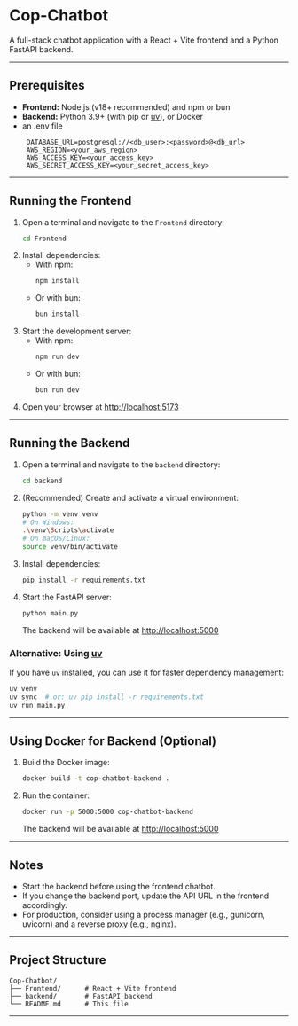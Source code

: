 # Cop-Chatbot

A full-stack chatbot application with a React + Vite frontend and a Python FastAPI backend.

---

## Prerequisites

- **Frontend:** Node.js (v18+ recommended) and npm or bun
- **Backend:** Python 3.9+ (with pip or [uv](https://github.com/astral-sh/uv)), or Docker
- an .env file
  ```
   DATABASE_URL=postgresql://<db_user>:<password>@<db_url>
   AWS_REGION=<your_aws_region>
   AWS_ACCESS_KEY=<your_access_key>
   AWS_SECRET_ACCESS_KEY=<your_secret_access_key>
  ```
---

## Running the Frontend

1. Open a terminal and navigate to the `Frontend` directory:
   ```sh
   cd Frontend
   ```
2. Install dependencies:
   - With npm:
     ```sh
     npm install
     ```
   - Or with bun:
     ```sh
     bun install
     ```
3. Start the development server:
   - With npm:
     ```sh
     npm run dev
     ```
   - Or with bun:
     ```sh
     bun run dev
     ```
4. Open your browser at [http://localhost:5173](http://localhost:5173)

---

## Running the Backend

1. Open a terminal and navigate to the `backend` directory:
   ```sh
   cd backend
   ```
2. (Recommended) Create and activate a virtual environment:
   ```sh
   python -m venv venv
   # On Windows:
   .\venv\Scripts\activate
   # On macOS/Linux:
   source venv/bin/activate
   ```
3. Install dependencies:
   ```sh
   pip install -r requirements.txt
   ```
4. Start the FastAPI server:
   ```sh
   python main.py
   ```
   The backend will be available at [http://localhost:5000](http://localhost:5000)

### Alternative: Using [uv](https://github.com/astral-sh/uv)

If you have `uv` installed, you can use it for faster dependency management:

```sh
uv venv
uv sync  # or: uv pip install -r requirements.txt
uv run main.py
```

---

## Using Docker for Backend (Optional)

1. Build the Docker image:
   ```sh
   docker build -t cop-chatbot-backend .
   ```
2. Run the container:
   ```sh
   docker run -p 5000:5000 cop-chatbot-backend
   ```
   The backend will be available at [http://localhost:5000](http://localhost:5000)

---

## Notes
- Start the backend before using the frontend chatbot.
- If you change the backend port, update the API URL in the frontend accordingly.
- For production, consider using a process manager (e.g., gunicorn, uvicorn) and a reverse proxy (e.g., nginx).

---

## Project Structure

```
Cop-Chatbot/
├── Frontend/      # React + Vite frontend
├── backend/       # FastAPI backend
└── README.md      # This file
```

---



